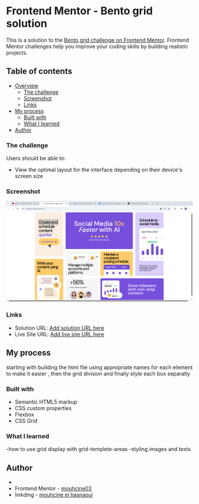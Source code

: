 # Frontend Mentor - Bento grid solution

This is a solution to the [Bento grid challenge on Frontend Mentor](https://www.frontendmentor.io/challenges/bento-grid-RMydElrlOj). Frontend Mentor challenges help you improve your coding skills by building realistic projects.

## Table of contents

- [Overview](#overview)
  - [The challenge](#the-challenge)
  - [Screenshot](#screenshot)
  - [Links](#links)
- [My process](#my-process)
  - [Built with](#built-with)
  - [What I learned](#what-i-learned)
- [Author](#author)

### The challenge

Users should be able to:

- View the optimal layout for the interface depending on their device's screen size

### Screenshot

![](design/screenshoot.PNG)

### Links

- Solution URL: [Add solution URL here](https://github.com/mouhcine03/bento-grid.git)
- Live Site URL: [Add live site URL here](https://mouhcine03.github.io/bento-grid)

## My process

starting with building the html file using appropriate names for each element to make it easier , then the grid division and finally style each box separatly

### Built with

- Semantic HTML5 markup
- CSS custom properties
- Flexbox
- CSS Grid

### What I learned

-how to use grid display with grid-templete-areas
-styling images and texts

## Author

-
- Frontend Mentor - [mouhcine03](https://www.frontendmentor.io/profile/mouhcine03)
- linkding - [mouhcine el hasnaoui](https://www.linkedin.com/in/mouhcine-el-hasnaoui-2a22a9294/)
